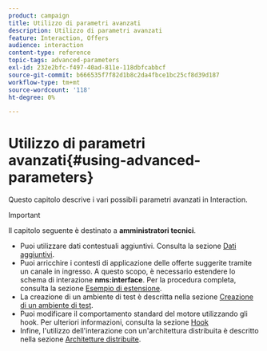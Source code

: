 ```yaml
---
product: campaign
title: Utilizzo di parametri avanzati
description: Utilizzo di parametri avanzati
feature: Interaction, Offers
audience: interaction
content-type: reference
topic-tags: advanced-parameters
exl-id: 232e2bfc-f497-40ad-811e-118dbfcabbcf
source-git-commit: b666535f7f82d1b8c2da4fbce1bc25cf8d39d187
workflow-type: tm+mt
source-wordcount: '118'
ht-degree: 0%

---
```


# Utilizzo di parametri avanzati{#using-advanced-parameters}



Questo capitolo descrive i vari possibili parametri avanzati in Interaction.

>[!IMPORTANT]
>
>Il capitolo seguente è destinato a **amministratori tecnici**.

* Puoi utilizzare dati contestuali aggiuntivi. Consulta la sezione [Dati aggiuntivi](../../interaction/using/additional-data.md).
* Puoi arricchire i contesti di applicazione delle offerte suggerite tramite un canale in ingresso. A questo scopo, è necessario estendere lo schema di interazione **nms:interface**. Per la procedura completa, consulta la sezione [Esempio di estensione](../../interaction/using/extension-example.md).
* La creazione di un ambiente di test è descritta nella sezione [Creazione di un ambiente di test](../../interaction/using/creating-a-test-environment.md).
* Puoi modificare il comportamento standard del motore utilizzando gli hook. Per ulteriori informazioni, consulta la sezione [Hook](../../interaction/using/hooks.md)
* Infine, l&#39;utilizzo dell&#39;interazione con un&#39;architettura distribuita è descritto nella sezione [Architetture distribuite](../../interaction/using/distributed-architectures.md).
